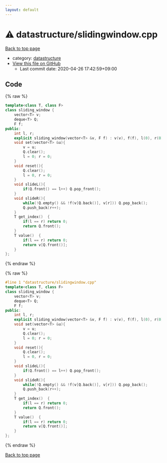```yaml
---
layout: default
---
```


<!-- mathjax config similar to math.stackexchange -->
<script type="text/javascript" async
  src="https://cdnjs.cloudflare.com/ajax/libs/mathjax/2.7.5/MathJax.js?config=TeX-MML-AM_CHTML">
</script>
<script type="text/x-mathjax-config">
  MathJax.Hub.Config({
    TeX: { equationNumbers: { autoNumber: "AMS" }},
    tex2jax: {
      inlineMath: [ ['$','$'] ],
      processEscapes: true
    },
    "HTML-CSS": { matchFontHeight: false },
    displayAlign: "left",
    displayIndent: "2em"
  });
</script>

<script type="text/javascript" src="https://cdnjs.cloudflare.com/ajax/libs/jquery/3.4.1/jquery.min.js"></script>
<script src="https://cdn.jsdelivr.net/npm/jquery-balloon-js@1.1.2/jquery.balloon.min.js" integrity="sha256-ZEYs9VrgAeNuPvs15E39OsyOJaIkXEEt10fzxJ20+2I=" crossorigin="anonymous"></script>
<script type="text/javascript" src="../../assets/js/copy-button.js"></script>
<link rel="stylesheet" href="../../assets/css/copy-button.css" />


# :warning: datastructure/slidingwindow.cpp

<a href="../../index.html">Back to top page</a>

* category: <a href="../../index.html#8dc87745f885a4cc532acd7b15b8b5fe">datastructure</a>
* <a href="{{ site.github.repository_url }}/blob/master/datastructure/slidingwindow.cpp">View this file on GitHub</a>
    - Last commit date: 2020-04-26 17:42:59+09:00




## Code

<a id="unbundled"></a>
{% raw %}
```cpp
template<class T, class F>
class sliding_window {
    vector<T> v;
    deque<T> Q;
    F f;
public:
    int l, r;
    explicit sliding_window(vector<T> &v, F f) : v(v), f(f), l(0), r(0) {};
    void set(vector<T> &u){
        v = u;
        Q.clear();
        l = 0; r = 0;
    }
    void reset(){
        Q.clear();
        l = 0, r = 0;
    }
    void slideL(){
        if(Q.front() == l++) Q.pop_front();
    }
    void slideR(){
        while(!Q.empty() && !f(v[Q.back()], v[r])) Q.pop_back();
        Q.push_back(r++);
    }
    T get_index()  {
        if(l == r) return 0;
        return Q.front();
    }
    T value()  {
        if(l == r) return 0;
        return v[Q.front()];
    }
};
```
{% endraw %}

<a id="bundled"></a>
{% raw %}
```cpp
#line 1 "datastructure/slidingwindow.cpp"
template<class T, class F>
class sliding_window {
    vector<T> v;
    deque<T> Q;
    F f;
public:
    int l, r;
    explicit sliding_window(vector<T> &v, F f) : v(v), f(f), l(0), r(0) {};
    void set(vector<T> &u){
        v = u;
        Q.clear();
        l = 0; r = 0;
    }
    void reset(){
        Q.clear();
        l = 0, r = 0;
    }
    void slideL(){
        if(Q.front() == l++) Q.pop_front();
    }
    void slideR(){
        while(!Q.empty() && !f(v[Q.back()], v[r])) Q.pop_back();
        Q.push_back(r++);
    }
    T get_index()  {
        if(l == r) return 0;
        return Q.front();
    }
    T value()  {
        if(l == r) return 0;
        return v[Q.front()];
    }
};

```
{% endraw %}

<a href="../../index.html">Back to top page</a>

